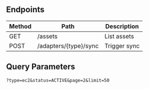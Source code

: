 ## Endpoints
| Method | Path | Description |
|--------|------|-------------|
| GET | /assets | List assets |
| POST | /adapters/{type}/sync | Trigger sync |

## Query Parameters
`?type=ec2&status=ACTIVE&page=2&limit=50`